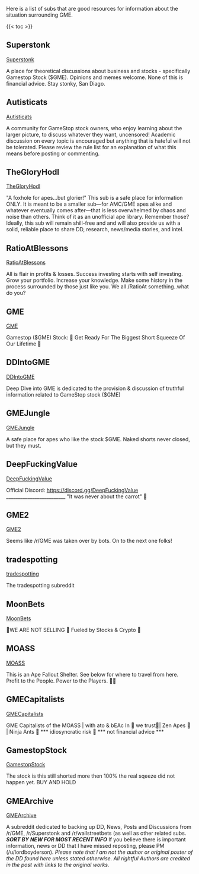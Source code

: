 Here is a list of subs that are good resources for information about the situation surrounding GME.


{{< toc >}}
## Superstonk

[Superstonk](https://www.reddit.com/r/Superstonk/)

A place for theoretical discussions about business and stocks - specifically Gamestop Stock ($GME). Opinions and memes welcome. None of this is financial advice. Stay stonky, San Diago.

## Autisticats

[Autisticats](https://www.reddit.com/r/Autisticats/)

A community for GameStop stock owners, who enjoy learning about the larger picture, to discuss whatever they want, uncensored! Academic discussion on every topic is encouraged but anything that is hateful will not be tolerated. Please review the rule list for an explanation of what this means before posting or commenting.

## TheGloryHodl

[TheGloryHodl](https://www.reddit.com/r/TheGloryHodl/)

"A foxhole for apes...but glorier!" This sub is a safe place for information ONLY. It is meant to be a smaller sub—for AMC/GME apes alike and whatever eventually comes after—that is less overwhelmed by chaos and noise than others. Think of it as an unofficial ape library. Remember those? Ideally, this sub will remain shill-free and and will also provide us with a solid, reliable place to share DD, research, news/media stories, and intel.

## RatioAtBlessons

[RatioAtBlessons](https://www.reddit.com/r/ratioatblessons/)

All is flair in profits & losses. Success investing starts with self investing. Grow your portfolio. Increase your knowledge. Make some history in the process surrounded by those just like you. We all /RatioAt something..what do you?

## GME

[GME](https://www.reddit.com/r/GME/)

Gamestop ($GME) Stock: 🚀 Get Ready For The Biggest Short Squeeze Of Our Lifetime 🚀

## DDIntoGME

[DDIntoGME](https://www.reddit.com/r/DDintoGME/)

Deep Dive into GME is dedicated to the provision & discussion of truthful information related to GameStop stock ($GME)

## GMEJungle

[GMEJungle](https://www.reddit.com/r/GMEJungle/)

A safe place for apes who like the stock $GME. Naked shorts never closed, but they must.

## DeepFuckingValue

[DeepFuckingValue](https://www.reddit.com/r/DeepFuckingValue/)

Official Discord: https://discord.gg/DeepFuckingValue _________________________ "It was never about the carrot" 🥕

## GME2

[GME2](https://www.reddit.com/r/GME2/)

Seems like /r/GME was taken over by bots. On to the next one folks!

## tradespotting

[tradespotting](https://www.reddit.com/r/tradespotting/)

The tradespotting subreddit

## MoonBets

[MoonBets](https://www.reddit.com/r/MoonBets/)

💎WE ARE NOT SELLING 💎 Fueled by Stocks & Crypto 🚀

## MOASS

[MOASS](https://www.reddit.com/r/MOASS/)

This is an Ape Fallout Shelter. See below for where to travel from here. Profit to the People. Power to the Players. 💎✊

## GMECapitalists

[GMECapitalists](https://www.reddit.com/r/gme_capitalists/)

GME Capitalists of the MOASS | with ato & bEAc In 🚀 we trust🗽| Zen Apes 🦍 | Ninja Ants 🐜 *** idiosyncratic risk 💪 *** not financial advice ***

## GamestopStock

[GamestopStock](https://www.reddit.com/r/Gamestopstock/)

The stock is this still shorted more then 100% the real sqeeze did not happen yet. BUY AND HOLD

## GMEArchive

[GMEArchive](https://www.reddit.com/r/gmearchive/)

A subreddit dedicated to backing up DD, News, Posts and Discussions from /r/GME, /r/Superstonk and /r/wallstreetbets (as well as other related subs. ***SORT BY NEW FOR MOST RECENT INFO*** If you believe there is important information, news or DD that I have missed reposting, please PM (/u/lordboyderson). *Please note that I am not the author or original poster of the DD found here unless stated otherwise. All rightful Authors are credited in the post with links to the original works.*





